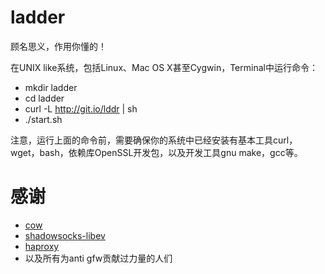 ladder
======

顾名思义，作用你懂的！

在UNIX like系统，包括Linux、Mac OS X甚至Cygwin，Terminal中运行命令：

* mkdir ladder
* cd ladder
* curl -L http://git.io/lddr | sh
* ./start.sh

注意，运行上面的命令前，需要确保你的系统中已经安装有基本工具curl，wget，bash，依赖库OpenSSL开发包，以及开发工具gnu make，gcc等。


# 感谢 
* [cow](https://github.com/cyfdecyf/cow)
* [shadowsocks-libev](https://github.com/madeye/shadowsocks-libev/)
* [haproxy](http://haproxy.1wt.eu/)
* 以及所有为anti gfw贡献过力量的人们
